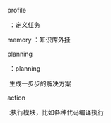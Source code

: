 profile

​	：定义任务

memory
	：知识库外挂

planning

​	：planning	

​	   生成一步步的解决方案

action

​	:执行模块，比如各种代码编译执行